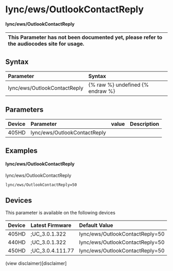﻿---
description: lync/ews/OutlookContactReply
search:
    keywords: ['lync','ews','OutlookContactReply']
---

# lync/ews/OutlookContactReply

#### lync/ews/OutlookContactReply


| This Parameter has not been documented yet, please refer to the audiocodes site for usage.  |
| :--- |

## Syntax
| Parameter | Syntax |
| :--- | :--- |
|lync/ews/OutlookContactReply | {% raw %} undefined {% endraw %} |

## Parameters
|Device|Parameter|value|Description|
|:---|:---|:---|:---|
| 405HD | lync/ews/OutlookContactReply |  |  |

## Examples
#### lync/ews/OutlookContactReply

lync/ews/OutlookContactReply

```
lync/ews/OutlookContactReply=50
```

## Devices
This parameter is available on the following devices

| Device | Latest Firmware | Default Value |
|:---|:---|:---|
| 405HD | ;UC_3.0.1.322 | lync/ews/OutlookContactReply=50 
| 440HD | ;UC_3.0.1.322 | lync/ews/OutlookContactReply=50 
| 450HD | ;UC_3.0.4.111.77 | lync/ews/OutlookContactReply=50 

(view disclaimer)[disclaimer]
